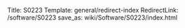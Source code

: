 Title: S0223
Template: general/redirect-index
RedirectLink: /software/S0223
save_as: wiki/Software/S0223/index.html